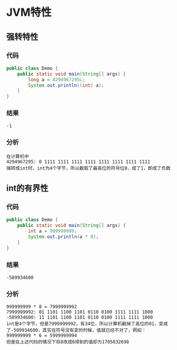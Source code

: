 # JVM特性

## 强转特性

### 代码

```java
public class Demo {
    public static void main(String[] args) {
        long a = 4294967295L;
        System.out.println((int) a);
    }
}
```

### 结果

`-1`

### 分析

```properties
在计算机中
4294967295: ‭0 1111 1111 1111 1111 1111 1111 1111 1111‬
强转成int时，int为4个字节，所以截取了最高位的符号位0，成了1，即成了负数
```



## int的有界性

### 代码

```java
public class Demo {
    public static void main(String[] args) {
        int a = 999999999;
        System.out.println(a * 8);
    }
}
```

### 结果

`-589934600`

### 分析

```properties
999999999 * 8 = ‭7999999992‬
‭7999999992‬: 01 1101 1100 1101 0110 0100 1111 1111 1000‬
-589934600: 11 1101 1100 1101 0110 0100 1111 1111 1000‬
int是4个字节，但是7999999992，有34位，所以计算机截掉了高位的01，变成了-589934600，其实在符号没有变的时候，值就已经不对了，例如：
999999999 * 6 = 5999999994
但是在上述代码的情况下将8改成6得到的值却为1705032698
```

